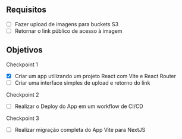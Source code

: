## Requisitos

- [ ] Fazer upload de imagens para buckets S3
- [ ] Retornar o link público de acesso à imagem

## Objetivos

Checkpoint 1

- [x] Criar um app utilizando um projeto React com Vite e React Router
- [ ] Criar uma interface simples de upload e retorno do link

Checkpoint 2

- [ ] Realizar o Deploy do App em um workflow de CI/CD

Checkpoint 3

- [ ] Realizar migração completa do App Vite para NextJS
